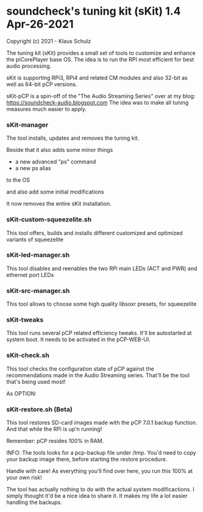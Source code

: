 # soundcheck's tuning kit  (sKit)  1.4   Apr-26-2021

Copyright (c) 2021 - Klaus Schulz


The tuning kit (sKit) provides a small set of tools to customize and enhance
the piCorePlayer base OS. The idea is to run the RPI most efficient for best
audio processing.

sKit is supporting RPi3, RPi4 and related CM modules and also 32-bit as well
as 64-bit pCP versions.

sKit-pCP is a spin-off of the "The Audio Streaming Series" 
over at my blog: https://soundcheck-audio.blogspot.com 
The idea was to make all tuning measures much easier to apply.


### sKit-manager

The tool installs, updates and removes the tuning kit.

Beside that it also adds some minor things 

  * a new advanced "ps" command
  * a new ps alias

to the OS

and also add some initial modifications


It now removes the entire sKit installation.


### sKit-custom-squeezelite.sh

This tool offers, builds and installs different customized and optimized variants of squeezelite 




### sKit-led-manager.sh

This tool disables and reenables the two RPi main LEDs (ACT and PWR) and ethernet port LEDs




### sKit-src-manager.sh

This tool allows to choose some high quality libsoxr presets, for squeezelite



### sKit-tweaks

This tool runs several pCP related efficiency tweaks. 
It'll be autostarted at system boot. It needs to be activated in the pCP-WEB-UI.



### sKit-check.sh

This tool checks the configuration state of pCP against the recommendations made in the
Audio Streaming series. That'll be the tool that's being used most!


As OPTION:


### sKit-restore.sh (Beta)

This tool restores SD-card images made with the pCP 7.0.1 backup function. And that while the
RPi is up'n running! 

Remember: pCP resides 100% in RAM.

INFO: The tools looks for a pcp-backup file under /tmp. You'd need to copy your backup image there,
before starting the restore procedure.


Handle with care! As everything you'll find over here, you run this 100% at your own risk!

The tool has actually nothing to do with the actual system modificactions. 
I simply thought it'd be a nice idea to share it. It makes my life a lot easier handling the backups.






